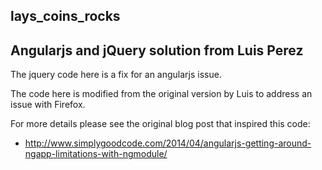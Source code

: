 lays_coins_rocks
---
## Angularjs and jQuery solution from Luis Perez

The jquery code here is a fix for an angularjs issue.

The code here is modified from the original version by Luis to address an issue with Firefox.

For more details please see the original blog post that inspired this code:

* http://www.simplygoodcode.com/2014/04/angularjs-getting-around-ngapp-limitations-with-ngmodule/
